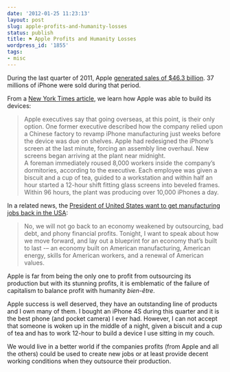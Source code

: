 ```yaml
---
date: '2012-01-25 11:23:13'
layout: post
slug: apple-profits-and-humanity-losses
status: publish
title: ⚑ Apple Profits and Humanity Losses
wordpress_id: '1855'
tags:
- misc
---
```


During the last quarter of 2011, Apple [generated sales of $46.3 billion][cnn]. 37 millions of iPhone were sold during that period.

From a [New York Times article][nytimes], we learn how Apple was able to build its devices:

> Apple executives say that going overseas, at this point, is their only option. One former executive described how the company relied upon a Chinese factory to revamp iPhone manufacturing just weeks before the device was due on shelves. Apple had redesigned the iPhone’s screen at the last minute, forcing an assembly line overhaul. New screens began arriving at the plant near midnight.  
> A foreman immediately roused 8,000 workers inside the company’s dormitories, according to the executive. Each employee was given a biscuit and a cup of tea, guided to a workstation and within half an hour started a 12-hour shift fitting glass screens into beveled frames. Within 96 hours, the plant was producing over 10,000 iPhones a day.

In a related news, the [President of United States want to get manufacturing jobs back in the USA][potus]:

> No, we will not go back to an economy weakened by outsourcing, bad debt, and phony financial profits.  Tonight, I want to speak about how we move forward, and lay out a blueprint for an economy that’s built to last -– an economy built on American manufacturing, American energy, skills for American workers, and a renewal of American values.

Apple is far from being the only one to profit from outsourcing its production but with its stunning profits, it is emblematic of the failure of capitalism to balance profit with humanity _bien-être_.

Apple success is well deserved, they have an outstanding line of products and I own many of them. I bought an iPhone 4S during this quarter and it is the best phone (and pocket camera) I ever had. 
However, I can not accept that someone is woken up in the middle of a night, given a biscuit and a cup of tea and has to work 12-hour to build a device I use sitting in my couch.

We would live in a better world if the companies profits (from Apple and all the others) could be used to create new jobs or at least provide decent working conditions when they outsource their production.

[nytimes]: http://www.nytimes.com/2012/01/22/business/apple-america-and-a-squeezed-middle-class.html?_r=3&pagewanted;=all
[cnn]: http://money.cnn.com/2012/01/24/technology/apple_earnings/index.htm?on.cnn=1
[potus]: http://www.nytimes.com/2012/01/25/us/politics/state-of-the-union-2012-transcript.html?_r=1&pagewanted;=all

